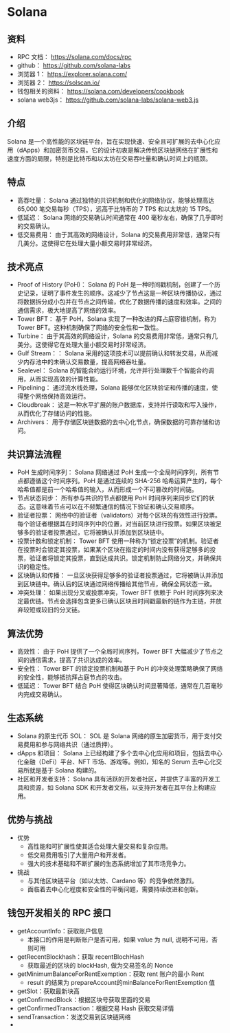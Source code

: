 # Solana

## 资料
- RPC 文档： https://solana.com/docs/rpc
- github： https://github.com/solana-labs
- 浏览器 1： https://explorer.solana.com/
- 浏览器 2： https://solscan.io/
- 钱包相关的资料： https://solana.com/developers/cookbook
- solana web3js： https://github.com/solana-labs/solana-web3.js

## 介绍
Solana 是一个高性能的区块链平台，旨在实现快速、安全且可扩展的去中心化应用（dApps）和加密货币交易。它的设计初衷是解决传统区块链网络在扩展性和速度方面的局限，特别是比特币和以太坊在交易吞吐量和确认时间上的瓶颈。

## 特点
- 高吞吐量： Solana 通过独特的共识机制和优化的网络协议，能够处理高达 65,000 笔交易每秒（TPS），远高于比特币的 7 TPS 和以太坊的 15 TPS。
- 低延迟： Solana 网络的交易确认时间通常在 400 毫秒左右，确保了几乎即时的交易确认。
- 低交易费用： 由于其高效的网络设计，Solana 的交易费用非常低，通常只有几美分。这使得它在处理大量小额交易时非常经济。

## 技术亮点
- Proof of History (PoH)： Solana 的 PoH 是一种时间戳机制，创建了一个历史记录，证明了事件发生的顺序。这减少了节点这是一种区块传播协议，通过将数据拆分成小包并在节点之间传输，优化了数据传播的速度和效率。之间的通信需求，极大地提高了网络的效率。
- Tower BFT： 基于 PoH，Solana 实现了一种改进的拜占庭容错机制，称为 Tower BFT。这种机制确保了网络的安全性和一致性。
- Turbine： 由于其高效的网络设计，Solana 的交易费用非常低，通常只有几美分。这使得它在处理大量小额交易时非常经济。
- Gulf Stream：： Solana 采用的这项技术可以提前确认和转发交易，从而减少内存池中的未确认交易数量，提高网络吞吐量。
- Sealevel： Solana 的智能合约运行环境，允许并行处理数千个智能合约调用，从而实现高效的计算性能。
- Pipelining：  通过流水线处理，Solana 能够优化区块验证和传播的速度，使得整个网络保持高效运行。
- Cloudbreak：  这是一种水平扩展的账户数据库，支持并行读取和写入操作，从而优化了存储访问的性能。
- Archivers： 用于存储区块链数据的去中心化节点，确保数据的可靠存储和访问。

## 共识算法流程
- PoH 生成时间序列： Solana 网络通过 PoH 生成一个全局时间序列，所有节点都遵循这个时间序列。PoH 是通过连续的 SHA-256 哈希运算产生的，每个哈希值都是前一个哈希值的输入，从而形成一个不可篡改的时间链。
- 节点状态同步： 所有参与共识的节点都使用 PoH 时间序列来同步它们的状态。这意味着节点可以在不频繁通信的情况下验证和确认交易顺序。
- 验证者投票： 网络中的验证者（validators）对每个区块的有效性进行投票。每个验证者根据其在时间序列中的位置，对当前区块进行投票。如果区块被足够多的验证者投票通过，它将被确认并添加到区块链中。
- 投票计数和锁定机制： Tower BFT 使用一种称为“锁定投票”的机制。验证者在投票时会锁定其投票，如果某个区块在指定的时间内没有获得足够多的投票，验证者将锁定其投票，直到达成共识。锁定机制防止网络分叉，并确保共识的稳定性。
- 区块确认和传播： 一旦区块获得足够多的验证者投票通过，它将被确认并添加到区块链中。确认后的区块通过网络传播给其他节点，确保全网状态一致。
- 冲突处理： 如果出现分叉或投票冲突，Tower BFT 依赖于 PoH 时间序列来决定最优链。节点会选择包含更多已确认区块且时间戳最新的链作为主链，并放弃较短或较旧的分叉链。

## 算法优势
- 高效性： 由于 PoH 提供了一个全局时间序列，Tower BFT 大幅减少了节点之间的通信需求，提高了共识达成的效率。
- 安全性： Tower BFT 的锁定投票机制和基于 PoH 的冲突处理策略确保了网络的安全性，能够抵抗拜占庭节点的攻击。
- 低延迟： Tower BFT 结合 PoH 使得区块确认时间显著降低，通常在几百毫秒内完成交易确认。

## 生态系统
- Solana 的原生代币 SOL： SOL 是 Solana 网络的原生加密货币，用于支付交易费用和参与网络共识（通过质押）。
- dApps 和项目： Solana 上已经构建了多个去中心化应用和项目，包括去中心化金融（DeFi）平台、NFT 市场、游戏等。例如，知名的 Serum 去中心化交易所就是基于 Solana 构建的。
- 社区和开发者支持： Solana 具有活跃的开发者社区，并提供了丰富的开发工具和资源，如 Solana SDK 和开发者文档，以支持开发者在其平台上构建应用。

## 优势与挑战
- 优势
  - 高性能和可扩展性使其适合处理大量交易和复杂应用。
  - 低交易费用吸引了大量用户和开发者。
  - 强大的技术基础和不断扩展的生态系统增加了其市场竞争力。
- 挑战
  - 与其他区块链平台（如以太坊、Cardano 等）的竞争依然激烈。
  - 面临着去中心化程度和安全性的平衡问题，需要持续改进和创新。

## 钱包开发相关的 RPC 接口

- getAccountInfo：获取账户信息
  - 本接口的作用是判断账户是否可用，如果 value 为 null, 说明不可用，否则可用
- getRecentBlockhash：获取 recentBlochHash
  - 获取最近的区块的 blockHash, 做为交易签名的 Nonce
- getMinimumBalanceForRentExemption：获取 rent 账户的最小 Rent
  - result 的结果为 prepareAccount的minBalanceForRentExemption 值
- getSlot：获取最新块高
- getConfirmedBlock：根据区块号获取里面的交易
- getConfirmedTransaction：根据交易 Hash 获取交易详情
- sendTransaction：发送交易到区块链网络
- 



